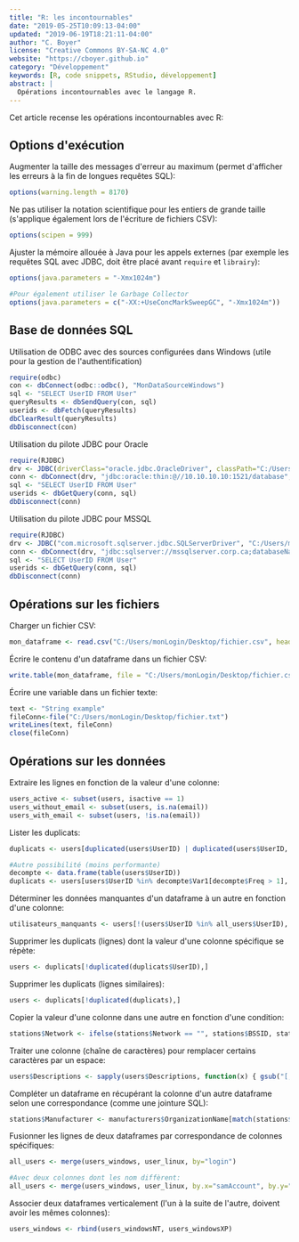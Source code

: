 ```yaml
---
title: "R: les incontournables"
date: "2019-05-25T10:09:13-04:00"
updated: "2019-06-19T18:21:11-04:00"
author: "C. Boyer"
license: "Creative Commons BY-SA-NC 4.0"
website: "https://cboyer.github.io"
category: "Développement"
keywords: [R, code snippets, RStudio, développement]
abstract: |
  Opérations incontournables avec le langage R.
---
```



Cet article recense les opérations incontournables avec R:


## Options d'exécution

Augmenter la taille des messages d'erreur au maximum (permet d'afficher les erreurs à la fin de longues requêtes SQL):
```R
options(warning.length = 8170)
```

Ne pas utiliser la notation scientifique pour les entiers de grande taille (s'applique également lors de l'écriture de fichiers CSV):
```R
options(scipen = 999)
```

Ajuster la mémoire allouée à Java pour les appels externes (par exemple les requêtes SQL avec JDBC, doit être placé avant `require` et `librairy`):
```R
options(java.parameters = "-Xmx1024m")

#Pour également utiliser le Garbage Collector
options(java.parameters = c("-XX:+UseConcMarkSweepGC", "-Xmx1024m"))
```


## Base de données SQL

Utilisation de ODBC avec des sources configurées dans Windows (utile pour la gestion de l'authentification)
```R
require(odbc)
con <- dbConnect(odbc::odbc(), "MonDataSourceWindows")
sql <- "SELECT UserID FROM User"
queryResults <- dbSendQuery(con, sql)
userids <- dbFetch(queryResults)
dbClearResult(queryResults)
dbDisconnect(con)
```

Utilisation du pilote JDBC pour Oracle
```R
require(RJDBC)
drv <- JDBC(driverClass="oracle.jdbc.OracleDriver", classPath="C:/Users/monLogin/Documents/Developpement/JDBC/ojdbc8.jar")
conn <- dbConnect(drv, "jdbc:oracle:thin:@//10.10.10.10:1521/database", "login", "password")
sql <- "SELECT UserID FROM User"
userids <- dbGetQuery(conn, sql)
dbDisconnect(conn)
```

Utilisation du pilote JDBC pour MSSQL
```R
require(RJDBC)
drv <- JDBC("com.microsoft.sqlserver.jdbc.SQLServerDriver", "C:/Users/monLogin/Documents/Developpement/JDBC/sqljdbc42.jar")
conn <- dbConnect(drv, "jdbc:sqlserver://mssqlserver.corp.ca;databaseName=MyDatabase", "login", "password")
sql <- "SELECT UserID FROM User"
userids <- dbGetQuery(conn, sql)
dbDisconnect(conn)
```

## Opérations sur les fichiers

Charger un fichier CSV:
```R
mon_dataframe <- read.csv("C:/Users/monLogin/Desktop/fichier.csv", header = TRUE, sep = ";")
```

Écrire le contenu d'un dataframe dans un fichier CSV:
```R
write.table(mon_dataframe, file = "C:/Users/monLogin/Desktop/fichier.csv", row.names = FALSE, quote = FALSE, sep = ',')
```

Écrire une variable dans un fichier texte:
```R
text <- "String example"
fileConn<-file("C:/Users/monLogin/Desktop/fichier.txt")
writeLines(text, fileConn)
close(fileConn)
```


## Opérations sur les données

Extraire les lignes en fonction de la valeur d'une colonne:
```R
users_active <- subset(users, isactive == 1)
users_without_email <- subset(users, is.na(email))
users_with_email <- subset(users, !is.na(email))
```

Lister les duplicats:
```R
duplicats <- users[duplicated(users$UserID) | duplicated(users$UserID, fromLast=TRUE),]

#Autre possibilité (moins performante)
decompte <- data.frame(table(users$UserID))
duplicats <- users[users$UserID %in% decompte$Var1[decompte$Freq > 1], ]
```

Déterminer les données manquantes d'un dataframe à un autre en fonction d'une colonne:
```R
utilisateurs_manquants <- users[!(users$UserID %in% all_users$UserID), ]
```

Supprimer les duplicats (lignes) dont la valeur d'une colonne spécifique se répète:
```R
users <- duplicats[!duplicated(duplicats$UserID),]
```

Supprimer les duplicats (lignes similaires):
```R
users <- duplicats[!duplicated(duplicats),]
```

Copier la valeur d'une colonne dans une autre en fonction d'une condition:
```R
stations$Network <- ifelse(stations$Network == "", stations$BSSID, stations$Network)
```

Traiter une colonne (chaîne de caractères) pour remplacer certains caractères par un espace:
```R
users$Descriptions <- sapply(users$Descriptions, function(x) { gsub("[,;\"\r\n]", " ", x) })
```

Compléter un dataframe en récupérant la colonne d'un autre dataframe selon une correspondance (comme une jointure SQL):
```R
stations$Manufacturer <- manufacturers$OrganizationName[match(stations$ManufacturerID, manufacturers$ManufacturerID)]
```

Fusionner les lignes de deux dataframes par correspondance de colonnes spécifiques:
```R
all_users <- merge(users_windows, user_linux, by="login")

#Avec deux colonnes dont les nom diffèrent:
all_users <- merge(users_windows, user_linux, by.x="samAccount", by.y="login")
```

Associer deux dataframes verticalement (l'un à la suite de l'autre, doivent avoir les mêmes colonnes):
```R
users_windows <- rbind(users_windowsNT, users_windowsXP)
```
